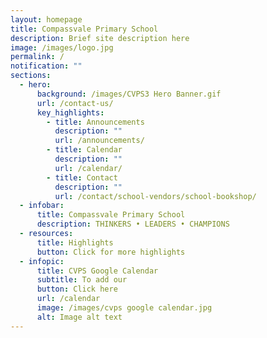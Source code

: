 ```yaml
---
layout: homepage
title: Compassvale Primary School
description: Brief site description here
image: /images/logo.jpg
permalink: /
notification: ""
sections:
  - hero:
      background: /images/CVPS3 Hero Banner.gif
      url: /contact-us/
      key_highlights:
        - title: Announcements
          description: ""
          url: /announcements/
        - title: Calendar
          description: ""
          url: /calendar/
        - title: Contact
          description: ""
          url: /contact/school-vendors/school-bookshop/
  - infobar:
      title: Compassvale Primary School
      description: THINKERS • LEADERS • CHAMPIONS
  - resources:
      title: Highlights
      button: Click for more highlights
  - infopic:
      title: CVPS Google Calendar
      subtitle: To add our
      button: Click here
      url: /calendar
      image: /images/cvps google calendar.jpg
      alt: Image alt text
---
```

